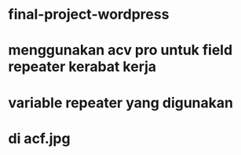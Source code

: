 # final-project-wordpress


# menggunakan acv pro untuk field repeater kerabat kerja
# variable repeater yang digunakan
# di acf.jpg